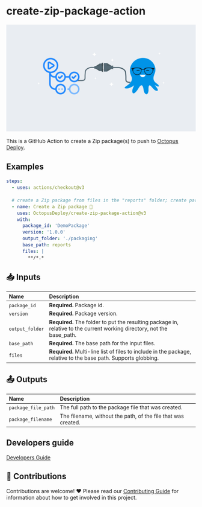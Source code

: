 # create-zip-package-action

<img alt= "" src="https://github.com/OctopusDeploy/create-zip-package-action/raw/main/assets/github-actions-octopus.png" />

This is a GitHub Action to create a Zip package(s) to push to [Octopus Deploy](https://octopus.com/).

## Examples

```yml
steps:
  - uses: actions/checkout@v3

  # create a Zip package from files in the "reports" folder; create package in "packaging" folder
  - name: Create a Zip package 🐙
    uses: OctopusDeploy/create-zip-package-action@v3
    with:
      package_id: 'DemoPackage'
      version: '1.0.0'
      output_folder: './packaging'
      base_path: reports
      files: |
        **/*.*
```

## 📥 Inputs

| Name            | Description                                                                                                             |
| :-------------- | :---------------------------------------------------------------------------------------------------------------------- |
| `package_id`    | **Required.** Package id.                                                                                               |
| `version`       | **Required.** Package version.                                                                                          |
| `output_folder` | **Required.** The folder to put the resulting package in, relative to the current working directory, not the base_path. |
| `base_path`     | **Required.** The base path for the input files.                                                                        |
| `files`         | **Required.** Multi-line list of files to include in the package, relative to the base path. Supports globbing.         |

## 📤 Outputs

| Name                | Description                                                   |
| :------------------ | :------------------------------------------------------------ |
| `package_file_path` | The full path to the package file that was created.           |
| `package_filename`  | The filename, without the path, of the file that was created. |

## Developers guide

[Developers Guide](DEVELOPERS_GUIDE.md)

## 🤝 Contributions

Contributions are welcome! :heart: Please read our [Contributing Guide](CONTRIBUTING.md) for information about how to get involved in this project.
